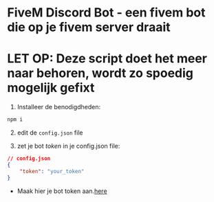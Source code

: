 # FiveM Discord Bot - een fivem bot die op je fivem server draait

# LET OP: Deze script doet het meer naar behoren, wordt zo spoedig mogelijk gefixt

1. Installeer de benodigdheden: 
```sh
npm i
```

2. edit de `config.json` file

3. zet je bot *token* in je config.json file:
```json
// config.json
{
    "token": "your_token"
}
```

* Maak hier je bot token aan.[here](https://discord.com/developers/applications/) 
